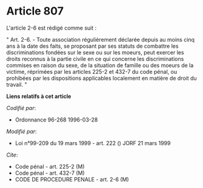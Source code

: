 # Article 807

L'article 2-6 est rédigé comme suit :

" Art. 2-6. - Toute association régulièrement déclarée depuis au moins cinq ans à la date des faits, se proposant par ses
statuts de combattre les discriminations fondées sur le sexe ou sur les moeurs, peut exercer les droits reconnus à la partie
civile en ce qui concerne les discriminations commises en raison du sexe, de la situation de famille ou des moeurs de la
victime, réprimées par les articles 225-2 et 432-7 du code pénal, ou prohibées par les dispositions applicables localement en
matière de droit du travail. "

**Liens relatifs à cet article**

_Codifié par_:

  - Ordonnance 96-268 1996-03-28

_Modifié par_:

  - Loi n°99-209 du 19 mars 1999 - art. 222 () JORF 21 mars 1999

_Cite_:

  - Code pénal - art. 225-2 (M)
  - Code pénal - art. 432-7 (M)
  - CODE DE PROCEDURE PENALE - art. 2-6 (M)
